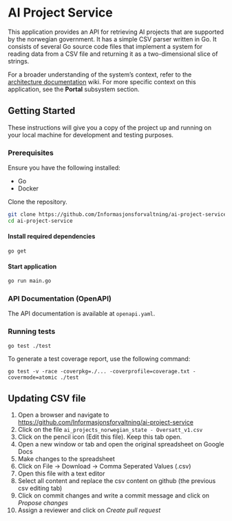 # AI Project Service

This application provides an API for retrieving AI projects that are supported by the norwegian government. It has a
simple CSV parser written in Go. It consists of several Go source code files that implement a system for reading data
from a CSV file and returning it as a two-dimensional slice of strings.

For a broader understanding of the system’s context, refer to
the [architecture documentation](https://github.com/Informasjonsforvaltning/architecture-documentation) wiki. For more
specific context on this application, see the **Portal** subsystem section.

## Getting Started

These instructions will give you a copy of the project up and running on your local machine for development and testing
purposes.

### Prerequisites

Ensure you have the following installed:

- Go
- Docker

Clone the repository.

```sh
git clone https://github.com/Informasjonsforvaltning/ai-project-service.git
cd ai-project-service
```

#### Install required dependencies

```shell
go get
```

#### Start application

```sh
go run main.go
```

### API Documentation (OpenAPI)

The API documentation is available at ```openapi.yaml```.

### Running tests

```shell
go test ./test
```

To generate a test coverage report, use the following command:

```shell
go test -v -race -coverpkg=./... -coverprofile=coverage.txt -covermode=atomic ./test
```

## Updating CSV file

1. Open a browser and navigate to https://github.com/Informasjonsforvaltning/ai-project-service
2. Click on the file `ai_projects_norwegian_state - Oversatt_v1.csv`
3. Click on the pencil icon (Edit this file). Keep this tab open.
4. Open a new window or tab and open the original spreadsheet on Google Docs
5. Make changes to the spreadsheet
6. Click on File -> Download -> Comma Seperated Values (.csv)
7. Open this file with a text editor
8. Select all content and replace the csv content on github (the previous csv editing tab)
9. Click on commit changes and write a commit message and click on *Propose changes*
10. Assign a reviewer and click on *Create pull request*
